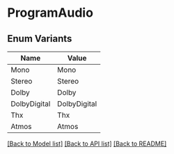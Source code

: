 # ProgramAudio

## Enum Variants

| Name | Value |
|---- | -----|
| Mono | Mono |
| Stereo | Stereo |
| Dolby | Dolby |
| DolbyDigital | DolbyDigital |
| Thx | Thx |
| Atmos | Atmos |


[[Back to Model list]](../README.md#documentation-for-models) [[Back to API list]](../README.md#documentation-for-api-endpoints) [[Back to README]](../README.md)



